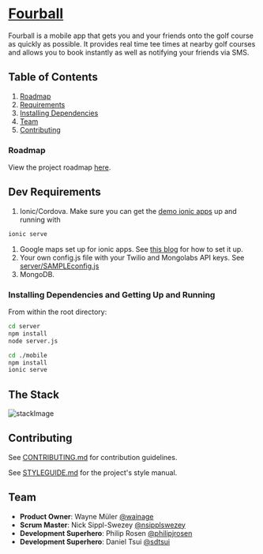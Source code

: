 # [Fourball](fourball.herokuapp.com)

Fourball is a mobile app that gets you and your friends onto the golf course as quickly as possible. It provides real time tee times at nearby golf courses and allows you to book instantly as well as notifying your friends via SMS.

## Table of Contents

1. [Roadmap](#roadmap)
1. [Requirements](#dev-requirements)
1. [Installing Dependencies](#installing-dependencies-and-getting-up-and-running)
1. [Team](#team)
1. [Contributing](#contributing)

### Roadmap

View the project roadmap [here](https://github.com/pwned-tapestry/fourball/issues).

## Dev Requirements

1. Ionic/Cordova. Make sure you can get the [demo ionic apps](http://ionicframework.com/getting-started/) up and running with

```sh
ionic serve
```

1. Google maps set up for ionic apps. See [this blog](https://blog.nraboy.com/2014/10/implement-google-maps-using-ionicframework/) for how to set it up.
1. Your own config.js file with your Twilio and Mongolabs API keys. See [server/SAMPLEconfig.js](https://github.com/nsipplswezey/fourball/blob/development/server/SAMPLEconfig.js)
1. MongoDB.

### Installing Dependencies and Getting Up and Running

From within the root directory:

```sh
cd server
npm install
node server.js

cd ./mobile
npm install
ionic serve
```
## The Stack

![stackImage](http://i.imgur.com/o1QVjhN.jpg?1)

## Contributing

See [CONTRIBUTING.md](CONTRIBUTING.md) for contribution guidelines.

See [STYLEGUIDE.md](STYLEGUIDE.md) for the project's style manual.

## Team

  - __Product Owner__: Wayne Müler [@wainage](https://github.com/wainage)
  - __Scrum Master__: Nick Sippl-Swezey [@nsipplswezey](https://github.com/nsipplswezey)
  - __Development Superhero__: Philip Rosen [@philipjrosen](https://github.com/philipjrosen)
  - __Development Superhero__: Daniel Tsui [@sdtsui](https://github.com/sdtsui)

